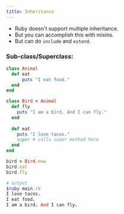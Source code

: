 ```yaml
---
title: Inheritance
---
```


- Ruby doesn't support multiple inheritance.
- But you can accomplish this with mixins.
- But can do `include` and `extend`.

### Sub-class/Superclass:
```rb
class Animal
  def eat
      puts "I eat food."
  end
end

class Bird < Animal
  def fly
    puts "I am a bird. And I can fly."
  end
  
  def eat
    puts "I love tacos."
    super # calls super method here
  end
end

bird = Bird.new
bird.eat
bird.fly

# output
$ruby main.rb
I love tacos.
I eat food.
I am a bird. And I can fly.
```